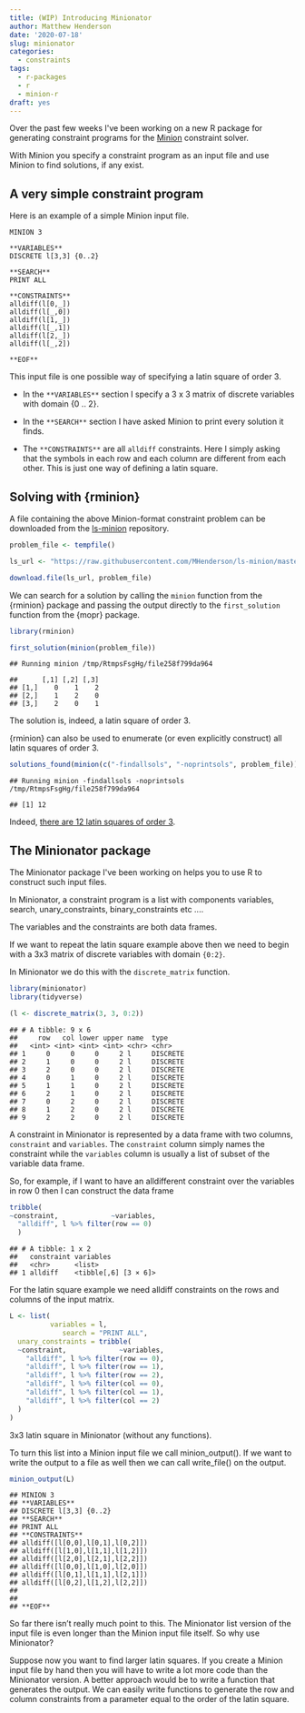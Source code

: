 ```yaml
---
title: (WIP) Introducing Minionator
author: Matthew Henderson
date: '2020-07-18'
slug: minionator
categories:
  - constraints
tags:
  - r-packages
  - r
  - minion-r
draft: yes
---
```


Over the past few weeks
I've been working
on a new R package
for generating constraint programs
for the
[Minion](https://constraintmodelling.org/minion/)
constraint solver.

With Minion you specify
a constraint program
as an input file
and use Minion to find
solutions,
if any exist.

## A very simple constraint program

Here is an example
of a simple Minion input file.

```
MINION 3

**VARIABLES**
DISCRETE l[3,3] {0..2}

**SEARCH**
PRINT ALL

**CONSTRAINTS**
alldiff(l[0,_])
alldiff(l[_,0])
alldiff(l[1,_])
alldiff(l[_,1])
alldiff(l[2,_])
alldiff(l[_,2])

**EOF**
```

This input file
is one possible
way of specifying
a latin square of order 3.

* In the
`**VARIABLES**`
section I specify
a 3 x 3 matrix
of discrete variables
with domain {0 .. 2}.

* In the
`**SEARCH**`
section
I have asked
Minion to print
every solution it finds.

* The
`**CONSTRAINTS**`
are all
`alldiff` constraints.
Here I simply
asking that the symbols
in each row
and each column
are different from each other.
This is just
one way of defining
a latin square.

## Solving with {rminion}



A file containing the above
Minion-format constraint problem
can be downloaded from the
[ls-minion]()
repository.


```r
problem_file <- tempfile()

ls_url <- "https://raw.githubusercontent.com/MHenderson/ls-minion/master/3x3_ls.minion"

download.file(ls_url, problem_file)
```

We can search for a solution
by calling the
`minion`
function
from the
{rminion}
package
and passing the output
directly to the
`first_solution`
function from the
{mopr}
package.


```r
library(rminion)

first_solution(minion(problem_file))
```

```
## Running minion /tmp/RtmpsFsgHg/file258f799da964
```

```
##      [,1] [,2] [,3]
## [1,]    0    1    2
## [2,]    1    2    0
## [3,]    2    0    1
```

The solution
is,
indeed,
a latin square
of order 3.

{rminion} can also be used to enumerate (or even explicitly construct) all latin squares of order 3.


```r
solutions_found(minion(c("-findallsols", "-noprintsols", problem_file)))
```

```
## Running minion -findallsols -noprintsols /tmp/RtmpsFsgHg/file258f799da964
```

```
## [1] 12
```

Indeed,
[there are 12 latin squares of order 3](https://oeis.org/A002860).

## The Minionator package

The Minionator package I've been working on
helps you to use R to construct such input files.

In Minionator, a constraint program is a list with components variables, search, unary_constraints, binary_constraints etc ....

The variables
and the constraints
are both data frames.

If we want to repeat
the latin square example above
then we need
to begin with a 3x3 matrix
of discrete variables
with domain `{0:2}`.

In Minionator we do
this with the
`discrete_matrix`
function.


```r
library(minionator)
library(tidyverse)

(l <- discrete_matrix(3, 3, 0:2))
```

```
## # A tibble: 9 x 6
##     row   col lower upper name  type    
##   <int> <int> <int> <int> <chr> <chr>   
## 1     0     0     0     2 l     DISCRETE
## 2     1     0     0     2 l     DISCRETE
## 3     2     0     0     2 l     DISCRETE
## 4     0     1     0     2 l     DISCRETE
## 5     1     1     0     2 l     DISCRETE
## 6     2     1     0     2 l     DISCRETE
## 7     0     2     0     2 l     DISCRETE
## 8     1     2     0     2 l     DISCRETE
## 9     2     2     0     2 l     DISCRETE
```

A constraint in Minionator
is represented by a data frame
with two columns,
`constraint` and `variables`.
The `constraint` column
simply names the constraint
while the `variables`
column is usually a list
of subset of the variable
data frame.

So,
for example,
if I want to
have an alldifferent
constraint over the variables
in row 0
then I can construct
the data frame


```r
tribble(
~constraint,             ~variables,
  "alldiff", l %>% filter(row == 0)
  )
```

```
## # A tibble: 1 x 2
##   constraint variables           
##   <chr>      <list>              
## 1 alldiff    <tibble[,6] [3 × 6]>
```

For the latin square example we need alldiff constraints on the rows and columns of the input matrix.


```r
L <- list(
          variables = l,
             search = "PRINT ALL",
  unary_constraints = tribble(
  ~constraint,             ~variables,
    "alldiff", l %>% filter(row == 0),
    "alldiff", l %>% filter(row == 1),
    "alldiff", l %>% filter(row == 2),
    "alldiff", l %>% filter(col == 0),
    "alldiff", l %>% filter(col == 1),
    "alldiff", l %>% filter(col == 2)
  )
)
```

3x3 latin square in Minionator (without any functions).

To turn this list into a Minion input file we call minion_output(). If we want to write the output to a file as well then we can call write_file() on the output.


```r
minion_output(L)
```

```
## MINION 3
## **VARIABLES**
## DISCRETE l[3,3] {0..2}
## **SEARCH**
## PRINT ALL
## **CONSTRAINTS**
## alldiff([l[0,0],l[0,1],l[0,2]])
## alldiff([l[1,0],l[1,1],l[1,2]])
## alldiff([l[2,0],l[2,1],l[2,2]])
## alldiff([l[0,0],l[1,0],l[2,0]])
## alldiff([l[0,1],l[1,1],l[2,1]])
## alldiff([l[0,2],l[1,2],l[2,2]])
## 
## 
## **EOF**
```

So far there isn’t really much point to this. The Minionator list version of the input file is even longer than the Minion input file itself. So why use Minionator?

Suppose now you want to find larger latin squares. If you create a Minion input file by hand then you will have to write a lot more code than the Minionator version. A better approach would be to write a function that generates the output. We can easily write functions to generate the row and column constraints from a parameter equal to the order of the latin square.
